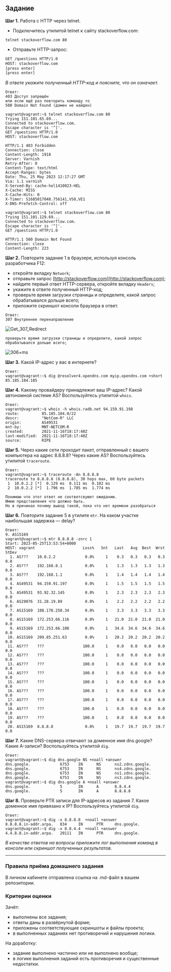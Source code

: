 ## Задание

**Шаг 1.** Работа c HTTP через telnet.

- Подключитесь утилитой telnet к сайту stackoverflow.com:

`telnet stackoverflow.com 80`
 
- Отправьте HTTP-запрос:

```bash
GET /questions HTTP/1.0
HOST: stackoverflow.com
[press enter]
[press enter]
```
*В ответе укажите полученный HTTP-код и поясните, что он означает.*

```
Ответ:
403 Доступ запрещён
или если ещё раз повторить команду то
500 Domain Not Found (домен не найден)
```
```
vagrant@vagrant:~$ telnet stackoverflow.com 80
Trying 151.101.65.69...
Connected to stackoverflow.com.
Escape character is '^]'.
GET /questions HTTP/1.0
HOST: stackoverflow.com

HTTP/1.1 403 Forbidden
Connection: close
Content-Length: 1918
Server: Varnish
Retry-After: 0
Content-Type: text/html
Accept-Ranges: bytes
Date: Thu, 25 May 2023 12:17:27 GMT
Via: 1.1 varnish
X-Served-By: cache-hel1410023-HEL
X-Cache: MISS
X-Cache-Hits: 0
X-Timer: S1685017048.756141,VS0,VE1
X-DNS-Prefetch-Control: off
```
```
vagrant@vagrant:~$ telnet stackoverflow.com 80
Trying 151.101.129.69...
Connected to stackoverflow.com.
Escape character is '^]'.
GET /questions HTTP/1.0

HTTP/1.1 500 Domain Not Found
Connection: close
Content-Length: 223
```

**Шаг 2.** Повторите задание 1 в браузере, используя консоль разработчика F12:

 - откройте вкладку `Network`;
 - отправьте запрос [http://stackoverflow.com](http://stackoverflow.com);
 - найдите первый ответ HTTP-сервера, откройте вкладку `Headers`;
 - укажите в ответе полученный HTTP-код;
 - проверьте время загрузки страницы и определите, какой запрос обрабатывался дольше всего;
 - приложите скриншот консоли браузера в ответ.
```
Ответ:
307 Внутреннее перенаправление
```
![Get_307_Redirect](https://github.com/Devashe87/admin_home_works_DevOps28/assets/91850152/1669a911-dc5a-4e25-83d0-5d5f0854ca9e)
```
проверьте время загрузки страницы и определите, какой запрос обрабатывался дольше всего;
```
![306+ms](https://github.com/Devashe87/admin_home_works_DevOps28/assets/91850152/0f415eba-c8db-449d-bf2a-f9944c5b9c70)

**Шаг 3.** Какой IP-адрес у вас в интернете?
```
Ответ:
vagrant@vagrant:~$ dig @resolver4.opendns.com myip.opendns.com +short
85.185.184.185
```

**Шаг 4.** Какому провайдеру принадлежит ваш IP-адрес? Какой автономной системе AS? Воспользуйтесь утилитой `whois`.
```
Ответ:
vagrant@vagrant:~$ whois -h whois.radb.net 94.159.91.198
route:          85.185.184.0/22
descr:          "NetCom-R" LLC
origin:         AS49531
mnt-by:         MNT-NETCOM-R
created:        2021-11-16T18:17:40Z
last-modified:  2021-11-16T18:17:40Z
source:         RIPE
```

**Шаг 5.** Через какие сети проходит пакет, отправленный с вашего компьютера на адрес 8.8.8.8? Через какие AS? Воспользуйтесь утилитой `traceroute`.
```
Ответ:
vagrant@vagrant:~$ traceroute -An 8.8.8.8
traceroute to 8.8.8.8 (8.8.8.8), 30 hops max, 60 byte packets
 1  10.0.2.2 [*]  0.129 ms  0.111 ms  0.102 ms
 2  10.0.2.2 [*]  1.796 ms  1.785 ms  1.774 ms

Понимаю что этот ответ не соответсвуюет ожиданию.
Имею представления что должно быть.
Но в причинах почему вывод такой, пока что нет времени разобраться
```

**Шаг 6.** Повторите задание 5 в утилите `mtr`. На каком участке наибольшая задержка — delay?
```
Ответ:
9. AS15169
vagrant@vagrant:~$ mtr 8.8.8.8 -znrc 1
Start: 2023-05-25T13:53:54+0000
HOST: vagrant                     Loss%   Snt   Last   Avg  Best  Wrst StDev
  1. AS???    10.0.2.2             0.0%     1    0.3   0.3   0.3   0.3   0.0
  2. AS???    192.168.8.1          0.0%     1    1.3   1.3   1.3   1.3   0.0
  3. AS???    192.168.1.1          0.0%     1    1.4   1.4   1.4   1.4   0.0
  4. AS49531  94.159.91.197        0.0%     1    1.5   1.5   1.5   1.5   0.0
  5. AS49531  93.92.32.145         0.0%     1    2.3   2.3   2.3   2.3   0.0
  6. AS29076  31.28.19.89          0.0%     1    2.2   2.2   2.2   2.2   0.0
  7. AS15169  108.170.250.34       0.0%     1    3.3   3.3   3.3   3.3   0.0
  8. AS15169  172.253.66.116       0.0%     1   21.0  21.0  21.0  21.0   0.0
  9. AS15169  172.253.66.108       0.0%     1   34.6  34.6  34.6  34.6   0.0
 10. AS15169  209.85.251.63        0.0%     1   20.2  20.2  20.2  20.2   0.0
 11. AS???    ???                 100.0     1    0.0   0.0   0.0   0.0   0.0
 12. AS???    ???                 100.0     1    0.0   0.0   0.0   0.0   0.0
 13. AS???    ???                 100.0     1    0.0   0.0   0.0   0.0   0.0
 14. AS???    ???                 100.0     1    0.0   0.0   0.0   0.0   0.0
 15. AS???    ???                 100.0     1    0.0   0.0   0.0   0.0   0.0
 16. AS???    ???                 100.0     1    0.0   0.0   0.0   0.0   0.0
 17. AS???    ???                 100.0     1    0.0   0.0   0.0   0.0   0.0
 18. AS???    ???                 100.0     1    0.0   0.0   0.0   0.0   0.0
 19. AS???    ???                 100.0     1    0.0   0.0   0.0   0.0   0.0
 20. AS15169  8.8.8.8              0.0%     1   19.7  19.7  19.7  19.7   0.0
```

**Шаг 7.** Какие DNS-сервера отвечают за доменное имя dns.google? Какие A-записи? Воспользуйтесь утилитой `dig`.
```
Ответ:
vagrant@vagrant:~$ dig dns.google NS +noall +answer
dns.google.             6753    IN      NS      ns2.zdns.google.
dns.google.             6753    IN      NS      ns4.zdns.google.
dns.google.             6753    IN      NS      ns1.zdns.google.
dns.google.             6753    IN      NS      ns3.zdns.google.
vagrant@vagrant:~$ dig dns.google A +noall +answer
dns.google.             5       IN      A       8.8.4.4
dns.google.             5       IN      A       8.8.8.8
```

**Шаг 8.** Проверьте PTR записи для IP-адресов из задания 7. Какое доменное имя привязано к IP? Воспользуйтесь утилитой `dig`.
```
Ответ:
vagrant@vagrant:~$ dig -x 8.8.8.8  +noall +answer
8.8.8.8.in-addr.arpa.   834     IN      PTR     dns.google.
vagrant@vagrant:~$ dig -x 8.8.4.4  +noall +answer
4.4.8.8.in-addr.arpa.   20111   IN      PTR     dns.google.
```

*В качестве ответов на вопросы приложите лог выполнения команд в консоли или скриншот полученных результатов.*

----

### Правила приёма домашнего задания

В личном кабинете отправлена ссылка на .md-файл в вашем репозитории.


### Критерии оценки

Зачёт:

* выполнены все задания;
* ответы даны в развёрнутой форме;
* приложены соответствующие скриншоты и файлы проекта;
* в выполненных заданиях нет противоречий и нарушения логики.

На доработку:

* задание выполнено частично или не выполнено вообще;
* в логике выполнения заданий есть противоречия и существенные недостатки. 
